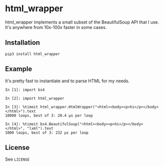 # html_wrapper

html_wrapper implements a small subset of the BeautifulSoup API that I use. It's anywhere from 10x-100x faster in some cases.


## Installation
`pip3 install html_wrapper`


## Example
It's pretty fast to instantiate and to parse HTML for my needs.

```
In [1]: import bs4

In [2]: import html_wrapper

In [3]: %timeit html_wrapper.HtmlWrapper("<html><body><p>hi</p></body></html>").text
10000 loops, best of 3: 20.4 µs per loop

In [4]: %timeit bs4.BeautifulSoup("<html><body><p>hi</p></body></html>", "lxml").text
1000 loops, best of 3: 232 µs per loop

```


## License
See `LICENSE`